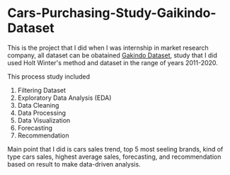 # Cars-Purchasing-Study-Gaikindo-Dataset

This is the project that I did when I was internship in market research company, all dataset can be obatained [Gakindo Dataset](https://www.gaikindo.or.id/indonesian-automobile-industry-data/), study that I did used Holt Winter's method and dataset in the range of years 2011-2020.

This process study included
1. Filtering Dataset
2. Exploratory Data Analysis (EDA)
3. Data Cleaning
4. Data Processing
5. Data Visualization
6. Forecasting
7. Recommendation

Main point that I did is cars sales trend, top 5 most seeling brands, kind of type cars sales, highest average sales, forecasting, and recommendation based on result to make data-driven analysis.
